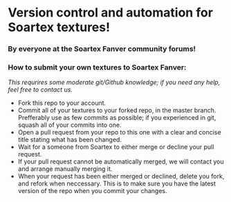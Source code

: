 # Version control and automation for Soartex textures!
### By everyone at the Soartex Fanver community forums!

### How to submit your own textures to Soartex Fanver:
_This requrires some moderate git/Github knowledge; if you need any help, feel free to contact us._

 * Fork this repo to your account.
 * Commit all of your textures to your forked repo, in the master branch. Prefferably use as few commits as possible; if you experienced in git, squash all of your commits into one.
 * Open a pull request from your repo to this one with a clear and concise title stating what has been changed.
 * Wait for a someone from Soartex to either merge or decline your pull request.
 * If your pull request cannot be automatically merged, we will contact you and arrange manually merging it.
 * When your request has been either merged or declined, delete you fork, and refork when neccessary. This is to make sure you have the latest version of the repo when you commit your changes.
